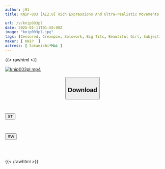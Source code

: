 ```yaml
---
author: j91
title: KNIP-003 [AI2.0] Rich Expressions And Ultra-realistic Movements That Go Beyond Conventional Generative AI Models. Created Using Cutting-edge Technology (precocious Schoolgirl With Big Breasts, Loves Dicks And Sex, Begs For Creampie With A Smile) Input Sakamichi*Mai

url: /v/knip003pl
date: 2025-01-11T01:50:00Z
image: "knip003pl.jpg"
tags: [Censored, Creampie, Solowork, Big Tits, Beautiful Girl, Subjectivity, AI-Generated Works	]
maker: [ KNIP  ]
actress: [ Sakamichi*Mai ]
---
```



{{< rawhtml >}}

<div class="video" data-videoid="JoX7b6o7GLIoMY">
    <a href="javascript:;">
        <img src="/v/knip003pl/knip003pl.jpg" width="WIDTH" height="HEIGHT" alt="knip003pl.mp4" loading="lazy">
    </a>
</div>

<script type="text/javascript" src="https://j91.asia/asset/on-demand-st.js"></script>

<br>
  <link rel="stylesheet" href="https://j91.asia/asset/bs5.css">
  
  <center>
  <button class="btn btn-primary" type="button" data-bs-toggle="collapse" data-bs-target=".multi-collapse" aria-expanded="false" aria-controls="multiCollapseExample1 multiCollapseExample2"><h2>Download</h2></button></center>
</p>
<div class="row">
  <div class="col">
    <div class="collapse multi-collapse" id="multiCollapseExample1">
      <div class="card card-body">
	      	      <br>
<div class="buttons">  
<p><a href="/v/knip003pl/st.html" target="_blank"><button class="btn-hover color-3"><i class="fa fa-download"></i> ST</button></a></p></div>
    </div>
  </div>
</div>
  <div class="col">
    <div class="collapse multi-collapse" id="multiCollapseExample2">
      <div class="card card-body">
	      <br>
<div class="buttons">
<p><a href="/v/knip003pl/sw.html" target="_blank"><button class="btn-hover color-2"><i class="fa fa-download"></i> SW</button></a></p></div>
<br><br>
      </div>
    </div>
  </div>
</div>

{{< /rawhtml >}}